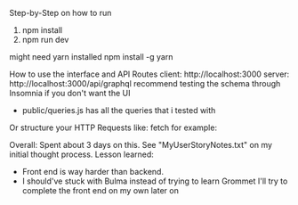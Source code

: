 Step-by-Step on how to run
1) npm install
2) npm run dev

might need yarn installed
npm install -g yarn

How to use the interface and API Routes
client: http://localhost:3000
server: http://localhost:3000/api/graphql
recommend testing the schema through Insomnia if you don't want the UI
- public/queries.js has all the queries that i tested with

Or structure your HTTP Requests like:
fetch for example:

<!--
fetch('http://localhost:3000/api/graphql', {
  method: 'POST',
  headers: {
    'Content-Type': 'application/json',
  },
  body: JSON.stringify({
    query: `
      query getASoda($id: String!) {
        getSoda(id: $id)
        {
          id
          soda {
            productName
            description
            cost
            maximumQuantityToVend
          }
        }
      }
      `,
    variables: {
      id: (lookup id in data/sodas.json),
    },
  }),
})
  .then((res) => res.json())
  .then((result) => console.log(result));
  -->


  Overall:
  Spent about 3 days on this.
  See "MyUserStoryNotes.txt" on my initial thought process.
  Lesson learned:
  -  Front end is way harder than backend.
  - I should've stuck with Bulma instead of trying to learn Grommet
  I'll try to complete the front end on my own later on
